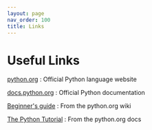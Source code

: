 ```yaml
---
layout: page
nav_order: 100
title: Links
---
```


# Useful Links

[python.org](https://www.python.org/)
: Official Python language website

[docs.python.org](https://docs.python.org/)
: Official Python documentation

[Beginner's guide](https://wiki.python.org/moin/BeginnersGuide)
: From the python.org wiki

[The Python Tutorial](https://docs.python.org/3/tutorial/index.html)
: From the python.org docs